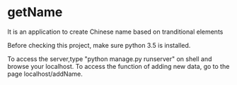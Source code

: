 # getName
It is an application to create Chinese name based on tranditional elements

Before checking this project, make sure python 3.5 is installed.

To access the server,type "python manage.py runserver" on shell and browse your localhost. 
To access the function of adding new data, go to the page localhost/addName. 
